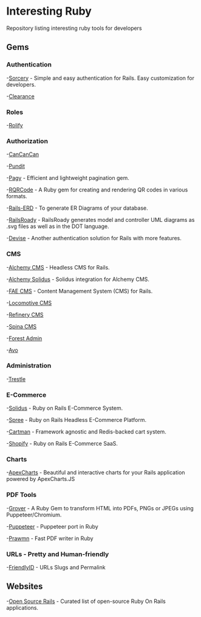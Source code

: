 # Interesting Ruby

Repository listing interesting ruby tools for developers

## Gems

### Authentication

-[Sorcery](https://github.com/Sorcery/sorcery) - Simple and easy authentication for Rails. Easy customization for developers.

-[Clearance](https://github.com/thoughtbot/clearance)

### Roles

-[Rolify](https://github.com/RolifyCommunity/rolify)

### Authorization

-[CanCanCan](https://github.com/CanCanCommunity/cancancan)

-[Pundit](https://github.com/varvet/pundit)


-[Pagy](https://github.com/ddnexus/pagy) - Efficient and lightweight pagination gem.

-[RQRCode](https://github.com/whomwah/rqrcode) - A Ruby gem for creating and rendering QR codes in various formats.

-[Rails-ERD](https://github.com/voormedia/rails-erd) - To generate ER Diagrams of your database.

-[RailsRoady](https://github.com/preston/railroady) - RailsRoady generates model and controller UML diagrams as .svg files as well as in the DOT language.

-[Devise](https://github.com/heartcombo/devise) - Another authentication solution for Rails with more features.

### CMS

-[Alchemy CMS](https://github.com/AlchemyCMS/alchemy_cms) - Headless CMS for Rails.

-[Alchemy Solidus](https://github.com/AlchemyCMS/alchemy_cms) - Solidus integration for Alchemy CMS.

-[FAE CMS](https://github.com/wearefine/fae) - Content Management System (CMS) for Rails.

-[Locomotive CMS](https://www.locomotivecms.com/)

-[Refinery CMS](https://www.refinerycms.com/)

-[Spina CMS](https://spinacms.com/)

-[Forest Admin](https://www.forestadmin.com/)

-[Avo](https://avohq.io/)

### Administration

-[Trestle](https://github.com/TrestleAdmin/trestle)

### E-Commerce
-[Solidus](https://github.com/solidusio/solidus) - Ruby on Rails E-Commerce System.

-[Spree](https://github.com/spree/spree) - Ruby on Rails Headless E-Commerce Platform.

-[Cartman](https://github.com/willcosgrove/cartman) - Framework agnostic and Redis-backed cart system.

-[Shopify](https://www.shopify.com/) - Ruby on Rails E-Commerce SaaS.

### Charts
-[ApexCharts](https://github.com/styd/apexcharts.rb) - Beautiful and interactive charts for your Rails application powered by ApexCharts.JS


### PDF Tools

-[Grover](https://https://github.com/Studiosity/grover) - A Ruby Gem to transform HTML into PDFs, PNGs or JPEGs using Puppeteer/Chromium.

-[Puppeteer](https://github.com/YusukeIwaki/puppeteer-ruby) - Puppeteer port in Ruby

-[Prawmn](https://github.com/prawnpdf/prawn) - Fast PDF writer in Ruby

### URLs - Pretty and Human-friendly
-[FriendlyID](https://github.com/norman/friendly_id) - URLs Slugs and Permalink

## Websites
-[Open Source Rails](https://opensourcerails.org/) - Curated list of open-source Ruby On Rails applications.
